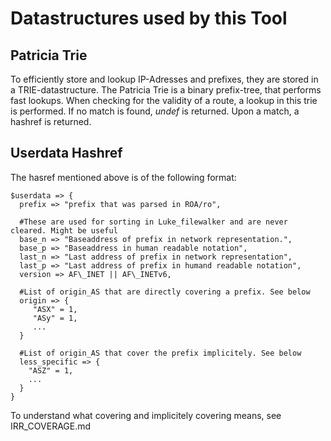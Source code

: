 # Datastructures used by this Tool

## Patricia Trie

To efficiently store and lookup IP-Adresses and prefixes, they are stored in a TRIE-datastructure. The Patricia Trie is a binary prefix-tree, that performs fast lookups. 
When checking for the validity of a route, a lookup in this trie is performed. If no match is found, _undef_ is returned. Upon a match, a hashref is returned. 

## Userdata Hashref

The hasref mentioned above is of the following format:

```
$userdata => {
  prefix => "prefix that was parsed in ROA/ro",
  
  #These are used for sorting in Luke_filewalker and are never cleared. Might be useful
  base_n => "Baseaddress of prefix in network representation.",
  base_p => "Baseaddress in human readable notation",
  last_n => "Last address of prefix in network representation",
  last_p => "Last address of prefix in humand readable notation",
  version => AF\_INET || AF\_INETv6,

  #List of origin_AS that are directly covering a prefix. See below
  origin => {
     "ASX" = 1,
     "ASy" = 1,
     ...
  }
  
  #List of origin_AS that cover the prefix implicitely. See below
  less_specific => {
    "ASZ" = 1,
    ...
  }
}
```

To understand what covering and implicitely covering means, see IRR\_COVERAGE.md


